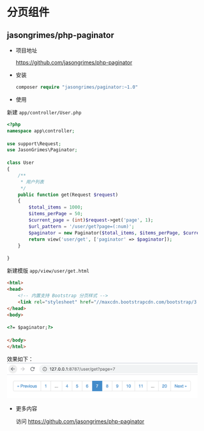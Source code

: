 # 分页组件

## jasongrimes/php-paginator

- 项目地址

  https://github.com/jasongrimes/php-paginator
  
- 安装
 
  ```php
  composer require "jasongrimes/paginator:~1.0"
  ```
  
-  使用

  新建 `app/controller/User.php`
  ```php
  <?php
  namespace app\controller;
  
  use support\Request;
  use JasonGrimes\Paginator;
  
  class User
  {
      /**
       * 用户列表
       */
      public function get(Request $request)
      {
          $total_items = 1000;
          $items_perPage = 50;
          $current_page = (int)$request->get('page', 1);
          $url_pattern = '/user/get?page=(:num)';
          $paginator = new Paginator($total_items, $items_perPage, $current_page, $url_pattern);
          return view('user/get', ['paginator' => $paginator]);
      }
      
  }
  ```
  
  新建模版 `app/view/user/get.html`
  ```html
  <html>
  <head>
      <!-- 内置支持 Bootstrap 分页样式 -->
      <link rel="stylesheet" href="//maxcdn.bootstrapcdn.com/bootstrap/3.2.0/css/bootstrap.min.css">
  </head>
  <body>
  
  <?= $paginator;?>
  
  </body>
  </html>
  ```
  
  效果如下：
  ![](img/paginator.png)
  
- 更多内容

  访问 https://github.com/jasongrimes/php-paginator
  

